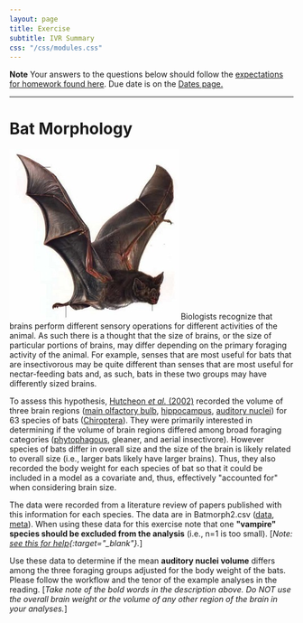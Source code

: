 ```yaml
---
layout: page
title: Exercise
subtitle: IVR Summary
css: "/css/modules.css"
---
```


<div class="alert alert-warning">
  <strong>Note</strong> Your answers to the questions below should follow the <a href="../resources/hwformat" target="_blank">expectations for homework found here</a>. Due date is on the <a href="../../resources/Dates-Current" target="_blank">Dates page.</a>
</div>

----

# Bat Morphology
<img src="../zimgs/bat.jpg" alt="Decoration" class="img-right">
Biologists recognize that brains perform different sensory operations for different activities of the animal. As such there is a thought that the size of brains, or the size of particular portions of brains, may differ depending on the primary foraging activity of the animal. For example, senses that are most useful for bats that are insectivorous may be quite different than senses that are most useful for nectar-feeding bats and, as such, bats in these two groups may have differently sized brains.

To assess this hypothesis, [Hutcheon *et al.* (2002)](http://biology.ucr.edu/people/faculty/Garland/HutcEA02.pdf) recorded the volume of three brain regions ([main olfactory bulb](https://en.wikipedia.org/wiki/Olfactory_bulb), [hippocampus](https://en.wikipedia.org/wiki/Hippocampus), [auditory nuclei](https://en.wikipedia.org/wiki/Cochlear_nucleus)) for 63 species of bats ([Chiroptera](https://en.wikipedia.org/wiki/Bat)). They were primarily interested in determining if the volume of brain regions differed among broad foraging categories ([phytophagous](https://www.merriam-webster.com/dictionary/phytophagous), gleaner, and aerial insectivore). However species of bats differ in overall size and the size of the brain is likely related to overall size (i.e., larger bats likely have larger brains). Thus, they also recorded the body weight for each species of bat so that it could be included in a model as a covariate and, thus, effectively "accounted for" when considering brain size.

The data were recorded from a literature review of papers published with this information for each species. The data are in Batmorph2.csv ([data](https://raw.githubusercontent.com/droglenc/NCData/master/Batmorph2.csv), [meta](https://github.com/droglenc/NCData/blob/master/Batmorph2_meta.txt)). When using these data for this exercise note that one **"vampire" species should be excluded from the analysis** (i.e., n=1 is too small). [*Note: [see this for help](../resources/R_HowTo_Factor.html#change-order-of-levels){:target="_blank"}.*]

Use these data to determine if the mean **auditory nuclei volume** differs among the three foraging groups adjusted for the body weight of the bats. Please follow the workflow and the tenor of the example analyses in the reading. [*Take note of the bold words in the description above. Do NOT use the overall brain weight or the volume of any other region of the brain in your analyses.*]
